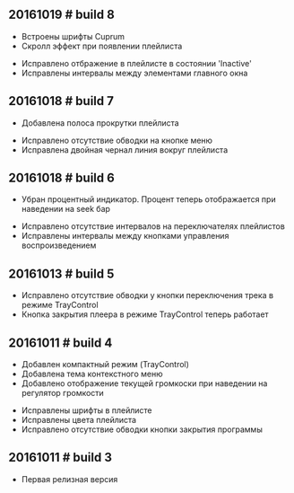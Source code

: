 20161019 # build 8
-------------------
+ Встроены шрифты Cuprum   
+ Скролл эффект при появлении плейлиста  
* Исправлено отбражение в плейлисте в состоянии 'Inactive'
* Исправлены интервалы между элементами главного окна  

20161018 # build 7
-------------------
+ Добавлена полоса прокрутки плейлиста  
* Исправлено отсутствие обводки на кнопке меню  
* Исправлена двойная чернал линия вокруг плейлиста  

20161018 # build 6
-------------------
- Убран процентный индикатор. Процент теперь отображается при наведении на seek бар  
* Исправлено отсутствие интервалов на переключателях плейлистов  
* Исправлены интервалы между кнопками управления воспроизведением  

20161013 # build 5
-------------------
* Исправлено отсутствие обводки у кнопки переключения трека в режиме TrayControl  
* Кнопка закрытия плеера в режиме TrayControl теперь работает  

20161011 # build 4
-------------------
+ Добавлен компактный режим (TrayControl)  
+ Добавлена тема контекстного меню  
+ Добавлено отображение текущей громкоски при наведении на регулятор громкости  
* Исправлены шрифты в плейлисте  
* Исправлены цвета плейлиста  
* Исправлено отсутствие обводки кнопки закрытия программы  

20161011 # build 3
-------------------
* Первая релизная версия
